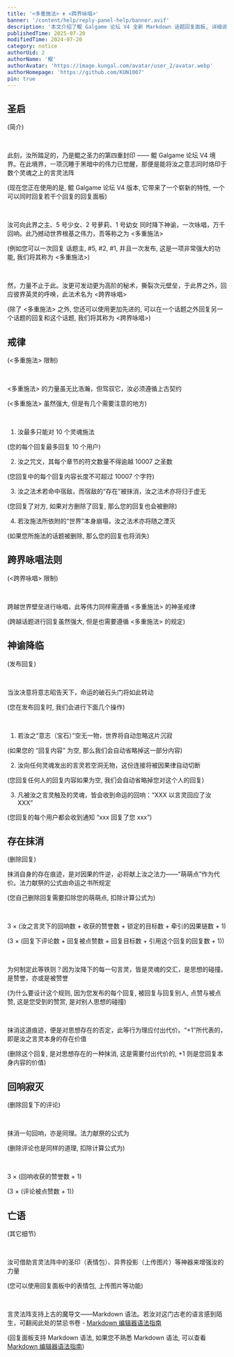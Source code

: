 ```yaml
---
title: '<多重施法> ✟ <跨界咏唱>'
banner: '/content/help/reply-panel-help/banner.avif'
description: '本文介绍了鲲 Galgame 论坛 V4 全新 Markdown 话题回复面板, 详细说明如何使用强大的“多重回复”功能，让您能一次性回复多位用户和多条评论。同时，我们也会解释跨话题回复的规则，以及发布和删除回复时的注意事项，包括删除回复所需扣除的“萌萌点”计算方式。此外，还涵盖了 Markdown 语法和表情包等功能的简要说明，助您更好地参与社区交流'
publishedTime: 2025-07-20
modifiedTime: 2024-07-20
category: notice
authorUid: 2
authorName: '鲲'
authorAvatar: 'https://image.kungal.com/avatar/user_2/avatar.webp'
authorHomepage: 'https://github.com/KUN1007'
pin: true
---
```


## 圣启

(简介)

<br />

此刻，汝所踏足的，乃是鲲之圣力的第四重封印 —— 鲲 Galgame 论坛 V4 境界。在此境界，一项沉睡于黑暗中的伟力已觉醒，那便是能将汝之意志同时烙印于数个灵魂之上的言灵法阵

(现在您正在使用的是, 鲲 Galgame 论坛 V4 版本, 它带来了一个崭新的特性, 一个可以同时回复若干个回复的回复面板)

<br />

汝可向此界之主、5 号少女、2 号萝莉、1 号幼女 同时降下神谕，一次咏唱，万千回响。此乃撼动世界根基之伟力，吾等称之为 <多重施法>

(例如您可以一次回复 话题主, #5, #2, #1, 并且一次发布, 这是一项非常强大的功能, 我们将其称为 <多重施法>)

<br />

然，力量不止于此。汝更可发动更为高阶的秘术，撕裂次元壁垒，于此界之外，回应彼界英灵的呼唤，此法术名为 <跨界咏唱>

(除了 <多重施法> 之外, 您还可以使用更加先进的, 可以在一个话题之外回复另一个话题的回复和这个话题, 我们将其称为 <跨界咏唱>)

## 戒律

(<多重施法> 限制)

<br />

<多重施法> 的力量虽无比浩瀚，但驾驭它，汝必须遵循上古契约

(<多重施法> 虽然强大, 但是有几个需要注意的地方)

<br />

1. 汝最多只能对 10 个灵魂施法

(您的每个回复最多回复 10 个用户)

2. 汝之咒文，其每个章节的符文数量不得逾越 10007 之圣数

(您回复中的每个回复内容长度不可超过 10007 个字符)

3. 汝之法术若命中宿敌，而宿敌的“存在”被抹消，汝之法术亦将归于虚无

(您回复了对方, 如果对方删除了回复, 那么您的回复也会被删除)

4. 若汝施法所依附的“世界”本身崩塌，汝之法术亦将随之湮灭

(如果您所施法的话题被删除, 那么您的回复也将消失)

## 跨界咏唱法则

(<跨界咏唱> 限制)

<br />

跨越世界壁垒进行咏唱，此等伟力同样需遵循 <多重施法> 的神圣戒律

(跨越话题进行回复虽然强大, 但是也需要遵循 <多重施法> 的规定)

## 神谕降临

(发布回复)

<br />

当汝决意将意志昭告天下，命运的破石头门将如此转动

(您在发布回复时, 我们会进行下面几个操作)

<br />

1. 若汝之“意志（宝石）”空无一物，世界将自动忽略这片沉寂

(如果您的 “回复内容” 为空, 那么我们会自动省略掉这一部分内容)

2. 汝向任何灵魂发出的言灵若空洞无物，这份连接将被因果律自动切断

(您回复任何人的回复内容如果为空, 我们会自动省略掉您对这个人的回复)

3. 凡被汝之言灵触及的灵魂，皆会收到命运的回响：“XXX 以言灵回应了汝 XXX”

(您回复的每个用户都会收到通知 “xxx 回复了您 xxx”)

## 存在抹消

(删除回复)

抹消自身的存在痕迹，是对因果的忤逆，必将献上汝之法力——“萌萌点”作为代价。法力献祭的公式由命运之书所规定

(您自己删除回复需要扣除您的萌萌点, 扣除计算公式为)

<br />

3 × (汝之言灵下的回响数 + 收获的赞誉数 + 锁定的目标数 + 牵引的因果链数 + 1)

(3 × (回复下评论数 + 回复被点赞数 + 回复目标数 + 引用这个回复的回复数 + 1))

<br />

为何制定此等铁则？因为汝降下的每一句言灵，皆是灵魂的交汇，是思想的碰撞。是赞誉，亦或是被赞誉

(为什么要设计这个规则, 因为您发布的每个回复, 被回复与回复别人, 点赞与被点赞, 这是您受到的赞赏, 是对别人思想的碰撞)

<br />

抹消这道痕迹，便是对思想存在的否定，此等行为理应付出代价。“+1”所代表的，即是汝之言灵本身的存在价值

(删除这个回复, 是对思想存在的一种抹消, 这是需要付出代价的, +1 则是您回复本身内容的价值)

## 回响寂灭

(删除回复下的评论)

<br />

抹消一句回响，亦是同理。法力献祭的公式为

(删除评论也是同样的道理, 扣除计算公式为)

<br />

3 × (回响收获的赞誉数 + 1)

(3 × (评论被点赞数 + 1))

## 亡语

(其它细节)

<br />

汝可借助言灵法阵中的圣印（表情包）、异界投影（上传图片）等神器来增强汝的力量

(您可以使用回复面板中的表情包, 上传图片等功能)

<br />

言灵法阵支持上古的魔导文——Markdown 语法。若汝对这门古老的语言感到陌生，可翻阅此处的禁忌书卷 - [Markdown 编辑器语法指南](/doc/other/markdown-grammar)

(回复面板支持 Markdown 语法, 如果您不熟悉 Markdown 语法, 可以查看 [Markdown 编辑器语法指南](/doc/other/markdown-grammar))
